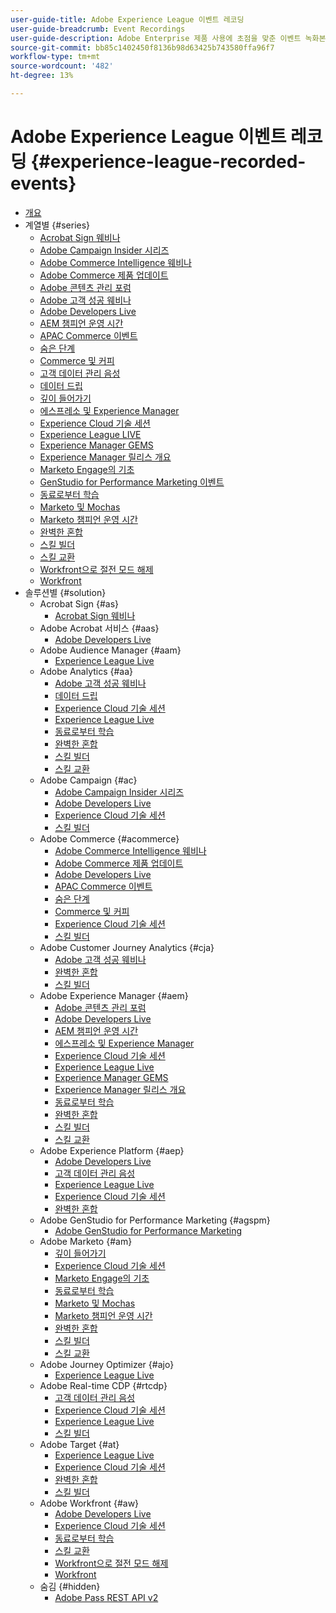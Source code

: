 ```yaml
---
user-guide-title: Adobe Experience League 이벤트 레코딩
user-guide-breadcrumb: Event Recordings
user-guide-description: Adobe Enterprise 제품 사용에 초점을 맞춘 이벤트 녹화본 컬렉션
source-git-commit: bb85c1402450f8136b98d63425b743580ffa96f7
workflow-type: tm+mt
source-wordcount: '482'
ht-degree: 13%

---
```



# Adobe Experience League 이벤트 레코딩 {#experience-league-recorded-events}

+ [개요](overview.md)
+ 계열별 {#series}
   + [Acrobat Sign 웨비나](https://experienceleague.adobe.com/docs/events/acrobat-sign-webinars/overview.html?lang=ko)
   + [Adobe Campaign Insider 시리즈](https://experienceleague.adobe.com/docs/events/adobe-campaign-insider-recordings/overview.html?lang=ko)
   + [Adobe Commerce Intelligence 웨비나](https://experienceleague.adobe.com/docs/events/mbi-webinars-recordings/overview.html?lang=ko)
   + [Adobe Commerce 제품 업데이트](https://experienceleague.adobe.com/docs/events/adobe-commerce-product-update-recordings/overview.html?lang=ko)
   + [Adobe 콘텐츠 관리 포럼](https://experienceleague.adobe.com/docs/events/adobe-content-management-forum-recordings/overview.html?lang=ko)
   + [Adobe 고객 성공 웨비나](https://experienceleague.adobe.com/docs/events/adobe-customer-success-webinar-recordings/overview.html?lang=ko)
   + [Adobe Developers Live](https://experienceleague.adobe.com/docs/events/adobe-developers-live-recordings/overview.html?lang=ko)
   + [AEM 챔피언 운영 시간](https://experienceleague.adobe.com/docs/events/aem-champion-office-hours/overview.html?lang=ko)
   + [APAC Commerce 이벤트](https://experienceleague.adobe.com/docs/events/apac-commerce-recordings/overview.html?lang=ko)
   + [숨은 단계](https://experienceleague.adobe.com/docs/events/behind-the-brew-recordings/overview.html?lang=ko)
   + [Commerce 및 커피](https://experienceleague.adobe.com/docs/events/commerce-and-coffee-recordings/overview.html?lang=ko)
   + [고객 데이터 관리 음성](https://experienceleague.adobe.com/docs/events/customer-data-management-voices-recordings/overview.html?lang=ko)
   + [데이터 드립](https://experienceleague.adobe.com/docs/events/data-drip-recordings/overview.html?lang=ko)
   + [깊이 들어가기](https://experienceleague.adobe.com/docs/events/deep-dives-recordings/overview.html?lang=ko)
   + [에스프레소 및 Experience Manager](https://experienceleague.adobe.com/docs/events/espressos-and-experience-manager-recordings/overview.html?lang=ko)
   + [Experience Cloud 기술 세션](https://experienceleague.adobe.com/docs/events/tech-sessions/overview.html?lang=ko)
   + [Experience League LIVE](https://experienceleague.adobe.com/docs/events/experience-league-live-recordings/overview.html?lang=ko)
   + [Experience Manager GEMS](https://experienceleague.adobe.com/docs/events/experience-manager-gems-recordings/overview.html?lang=ko)
   + [Experience Manager 릴리스 개요](https://experienceleague.adobe.com/docs/events/aemcs-release-update-recordings/overview.html?lang=ko)
   + [Marketo Engage의 기초](https://experienceleague.adobe.com/ko/docs/events/foundations-of-marketo-engage-webinars/overview)
   + [GenStudio for Performance Marketing 이벤트](https://experienceleague.adobe.com/docs/events/genstudio-for-performance-marketing-events/overview.html?lang=ko)
   + [동료로부터 학습](https://experienceleague.adobe.com/docs/events/learn-from-your-peers-recordings/overview.html?lang=ko)
   + [Marketo 및 Mochas](https://experienceleague.adobe.com/docs/events/marketo-and-mochas-recordings/overview.html?lang=ko)
   + [Marketo 챔피언 운영 시간](https://experienceleague.adobe.com/docs/events/marketo-champion-office-hours/overview.html?lang=ko)
   + [완벽한 혼합](https://experienceleague.adobe.com/docs/events/perfect-blend/overview.html)
   + [스킬 빌더](https://experienceleague.adobe.com/docs/events/skill-builder-recordings/overview.html?lang=ko)
   + [스킬 교환](https://experienceleague.adobe.com/docs/events/the-skill-exchange-recordings/overview.html?lang=ko)
   + [Workfront으로 절전 모드 해제](https://experienceleague.adobe.com/docs/events/wake-up-with-workfront-recordings/overview.html?lang=ko)
   + [Workfront](https://experienceleague.adobe.com/docs/events/workfront-recordings/overview.html?lang=ko)
+ 솔루션별 {#solution}
   + Acrobat Sign {#as}
      + [Acrobat Sign 웨비나](https://experienceleague.adobe.com/docs/events/acrobat-sign-webinars/overview.html?lang=ko)
   + Adobe Acrobat 서비스 {#aas}
      + [Adobe Developers Live](https://experienceleague.adobe.com/docs/events/adobe-developers-live-recordings/overview.html?lang=ko)
   + Adobe Audience Manager {#aam}
      + [Experience League Live](https://experienceleague.adobe.com/docs/events/experience-league-live-recordings/overview.html?lang=ko)
   + Adobe Analytics {#aa}
      + [Adobe 고객 성공 웨비나](https://experienceleague.adobe.com/docs/events/adobe-customer-success-webinar-recordings/overview.html?lang=ko)
      + [데이터 드립](https://experienceleague.adobe.com/docs/events/data-drip-recordings/overview.html?lang=ko)
      + [Experience Cloud 기술 세션](https://experienceleague.adobe.com/docs/events/tech-sessions/overview.html?lang=ko)
      + [Experience League Live](https://experienceleague.adobe.com/docs/events/experience-league-live-recordings/overview.html?lang=ko)
      + [동료로부터 학습](https://experienceleague.adobe.com/docs/events/learn-from-your-peers-recordings/overview.html?lang=ko)
      + [완벽한 혼합](https://experienceleague.adobe.com/docs/events/perfect-blend/overview.html)
      + [스킬 빌더](https://experienceleague.adobe.com/docs/events/skill-builder-recordings/overview.html?lang=ko)
      + [스킬 교환](https://experienceleague.adobe.com/docs/events/the-skill-exchange-recordings/overview.html?lang=ko)
   + Adobe Campaign {#ac}
      + [Adobe Campaign Insider 시리즈](https://experienceleague.adobe.com/docs/events/adobe-campaign-insider-recordings/overview.html?lang=ko)
      + [Adobe Developers Live](https://experienceleague.adobe.com/docs/events/adobe-developers-live-recordings/overview.html?lang=ko)
      + [Experience Cloud 기술 세션](https://experienceleague.adobe.com/docs/events/tech-sessions/overview.html?lang=ko)
      + [스킬 빌더](https://experienceleague.adobe.com/docs/events/skill-builder-recordings/overview.html?lang=ko)
   + Adobe Commerce {#acommerce}
      + [Adobe Commerce Intelligence 웨비나](https://experienceleague.adobe.com/docs/events/mbi-webinars-recordings/overview.html?lang=ko)
      + [Adobe Commerce 제품 업데이트](https://experienceleague.adobe.com/docs/events/adobe-commerce-product-update-recordings/overview.html?lang=ko)
      + [Adobe Developers Live](https://experienceleague.adobe.com/docs/events/adobe-developers-live-recordings/overview.html?lang=ko)
      + [APAC Commerce 이벤트](https://experienceleague.adobe.com/docs/events/apac-commerce-recordings/overview.html?lang=ko)
      + [숨은 단계](https://experienceleague.adobe.com/docs/events/behind-the-brew-recordings/overview.html?lang=ko)
      + [Commerce 및 커피](https://experienceleague.adobe.com/docs/events/commerce-and-coffee-recordings/overview.html?lang=ko)
      + [Experience Cloud 기술 세션](https://experienceleague.adobe.com/docs/events/tech-sessions/overview.html?lang=ko)
      + [스킬 빌더](https://experienceleague.adobe.com/docs/events/skill-builder-recordings/overview.html?lang=ko)
   + Adobe Customer Journey Analytics {#cja}
      + [Adobe 고객 성공 웨비나](https://experienceleague.adobe.com/docs/events/adobe-customer-success-webinar-recordings/overview.html?lang=ko)
      + [완벽한 혼합](https://experienceleague.adobe.com/docs/events/perfect-blend/overview.html)
      + [스킬 빌더](https://experienceleague.adobe.com/docs/events/skill-builder-recordings/overview.html?lang=ko)
   + Adobe Experience Manager {#aem}
      + [Adobe 콘텐츠 관리 포럼](https://experienceleague.adobe.com/docs/events/adobe-content-management-forum-recordings/overview.html?lang=ko)
      + [Adobe Developers Live](https://experienceleague.adobe.com/docs/events/adobe-developers-live-recordings/overview.html?lang=ko)
      + [AEM 챔피언 운영 시간](https://experienceleague.adobe.com/docs/events/aem-champion-office-hours/overview.html?lang=ko)
      + [에스프레소 및 Experience Manager](https://experienceleague.adobe.com/docs/events/espressos-and-experience-manager-recordings/overview.html?lang=ko)
      + [Experience Cloud 기술 세션](https://experienceleague.adobe.com/docs/events/tech-sessions/overview.html?lang=ko)
      + [Experience League Live](https://experienceleague.adobe.com/docs/events/experience-league-live-recordings/overview.html?lang=ko)
      + [Experience Manager GEMS](https://experienceleague.adobe.com/docs/events/experience-manager-gems-recordings/overview.html?lang=ko)
      + [Experience Manager 릴리스 개요](https://experienceleague.adobe.com/docs/events/aemcs-release-update-recordings/overview.html?lang=ko)
      + [동료로부터 학습](https://experienceleague.adobe.com/docs/events/learn-from-your-peers-recordings/overview.html?lang=ko)
      + [완벽한 혼합](https://experienceleague.adobe.com/docs/events/perfect-blend/overview.html)
      + [스킬 빌더](https://experienceleague.adobe.com/docs/events/skill-builder-recordings/overview.html?lang=ko)
      + [스킬 교환](https://experienceleague.adobe.com/docs/events/the-skill-exchange-recordings/overview.html?lang=ko)
   + Adobe Experience Platform {#aep}
      + [Adobe Developers Live](https://experienceleague.adobe.com/docs/events/adobe-developers-live-recordings/overview.html?lang=ko)
      + [고객 데이터 관리 음성](https://experienceleague.adobe.com/docs/events/customer-data-management-voices-recordings/overview.html?lang=ko)
      + [Experience League Live](https://experienceleague.adobe.com/docs/events/experience-league-live-recordings/overview.html?lang=ko)
      + [Experience Cloud 기술 세션](https://experienceleague.adobe.com/docs/events/tech-sessions/overview.html?lang=ko)
      + [완벽한 혼합](https://experienceleague.adobe.com/docs/events/perfect-blend/overview.html)
   + Adobe GenStudio for Performance Marketing {#agspm}
      + [Adobe GenStudio for Performance Marketing](https://experienceleague.adobe.com/docs/events/genstudio-for-performance-marketing-events/overview.html?lang=ko)
   + Adobe Marketo {#am}
      + [깊이 들어가기](https://experienceleague.adobe.com/docs/events/deep-dives-recordings/overview.html?lang=ko)
      + [Experience Cloud 기술 세션](https://experienceleague.adobe.com/docs/events/tech-sessions/overview.html?lang=ko)
      + [Marketo Engage의 기초](https://experienceleague.adobe.com/ko/docs/events/foundations-of-marketo-engage-webinars/overview)
      + [동료로부터 학습](https://experienceleague.adobe.com/docs/events/learn-from-your-peers-recordings/overview.html?lang=ko)
      + [Marketo 및 Mochas](https://experienceleague.adobe.com/docs/events/marketo-and-mochas-recordings/overview.html?lang=ko)
      + [Marketo 챔피언 운영 시간](https://experienceleague.adobe.com/docs/events/marketo-champion-office-hours/overview.html?lang=ko)
      + [완벽한 혼합](https://experienceleague.adobe.com/docs/events/perfect-blend/overview.html)
      + [스킬 빌더](https://experienceleague.adobe.com/docs/events/skill-builder-recordings/overview.html?lang=ko)
      + [스킬 교환](https://experienceleague.adobe.com/docs/events/the-skill-exchange-recordings/overview.html?lang=ko)
   + Adobe Journey Optimizer {#ajo}
      + [Experience League Live](https://experienceleague.adobe.com/docs/events/experience-league-live-recordings/overview.html?lang=ko)
   + Adobe Real-time CDP {#rtcdp}
      + [고객 데이터 관리 음성](https://experienceleague.adobe.com/docs/events/customer-data-management-voices-recordings/overview.html?lang=ko)
      + [Experience Cloud 기술 세션](https://experienceleague.adobe.com/docs/events/tech-sessions/overview.html?lang=ko)
      + [Experience League Live](https://experienceleague.adobe.com/docs/events/experience-league-live-recordings/overview.html?lang=ko)
      + [스킬 빌더](https://experienceleague.adobe.com/docs/events/skill-builder-recordings/overview.html?lang=ko)
   + Adobe Target {#at}
      + [Experience League Live](https://experienceleague.adobe.com/docs/events/experience-league-live-recordings/overview.html?lang=ko)
      + [Experience Cloud 기술 세션](https://experienceleague.adobe.com/docs/events/tech-sessions/overview.html?lang=ko)
      + [완벽한 혼합](https://experienceleague.adobe.com/docs/events/perfect-blend/overview.html)
      + [스킬 빌더](https://experienceleague.adobe.com/docs/events/skill-builder-recordings/overview.html?lang=ko)
   + Adobe Workfront {#aw}
      + [Adobe Developers Live](https://experienceleague.adobe.com/docs/events/adobe-developers-live-recordings/overview.html?lang=ko)
      + [Experience Cloud 기술 세션](https://experienceleague.adobe.com/docs/events/tech-sessions/overview.html?lang=ko)
      + [동료로부터 학습](https://experienceleague.adobe.com/docs/events/learn-from-your-peers-recordings/overview.html?lang=ko)
      + [스킬 교환](https://experienceleague.adobe.com/docs/events/the-skill-exchange-recordings/overview.html?lang=ko)
      + [Workfront으로 절전 모드 해제](https://experienceleague.adobe.com/docs/events/wake-up-with-workfront-recordings/overview.html?lang=ko)
      + [Workfront](https://experienceleague.adobe.com/docs/events/workfront-recordings/overview.html?lang=ko)
   + 숨김 {#hidden}
      + [Adobe Pass REST API v2](../single-events/adobe-pass-rest-api-v2.md)